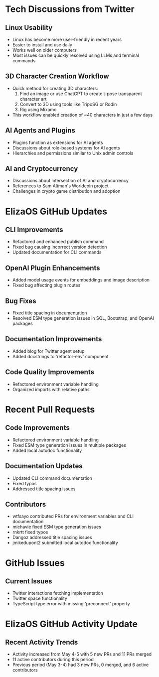 # Tech Discussions from Twitter

## Linux Usability
- Linux has become more user-friendly in recent years
- Easier to install and use daily
- Works well on older computers
- Most issues can be quickly resolved using LLMs and terminal commands

## 3D Character Creation Workflow
- Quick method for creating 3D characters:
  1. Find an image or use ChatGPT to create t-pose transparent character art
  2. Convert to 3D using tools like TripoSG or Rodin
  3. Rig using Mixamo
- This workflow enabled creation of ~40 characters in just a few days

## AI Agents and Plugins
- Plugins function as extensions for AI agents
- Discussions about role-based systems for AI agents
- Hierarchies and permissions similar to Unix admin controls

## AI and Cryptocurrency
- Discussions about intersection of AI and cryptocurrency
- References to Sam Altman's Worldcoin project
- Challenges in crypto game distribution and adoption

# ElizaOS GitHub Updates

## CLI Improvements
- Refactored and enhanced publish command
- Fixed bug causing incorrect version detection
- Updated documentation for CLI commands

## OpenAI Plugin Enhancements
- Added model usage events for embeddings and image description
- Fixed bug affecting plugin routes

## Bug Fixes
- Fixed title spacing in documentation
- Resolved ESM type generation issues in SQL, Bootstrap, and OpenAI packages

## Documentation Improvements
- Added blog for Twitter agent setup
- Added docstrings to 'refactor-env' component

## Code Quality Improvements
- Refactored environment variable handling
- Organized imports with relative paths

# Recent Pull Requests

## Code Improvements
- Refactored environment variable handling
- Fixed ESM type generation issues in multiple packages
- Added local autodoc functionality

## Documentation Updates
- Updated CLI command documentation
- Fixed typos
- Addressed title spacing issues

## Contributors
- wtfsayo contributed PRs for environment variables and CLI documentation
- michavie fixed ESM type generation issues
- rnkrtt fixed typos
- Dangoz addressed title spacing issues
- jmikedupont2 submitted local autodoc functionality

# GitHub Issues

## Current Issues
- Twitter interactions fetching implementation
- Twitter space functionality
- TypeScript type error with missing 'preconnect' property

# ElizaOS GitHub Activity Update

## Recent Activity Trends
- Activity increased from May 4-5 with 5 new PRs and 11 PRs merged
- 11 active contributors during this period
- Previous period (May 3-4) had 3 new PRs, 0 merged, and 6 active contributors
